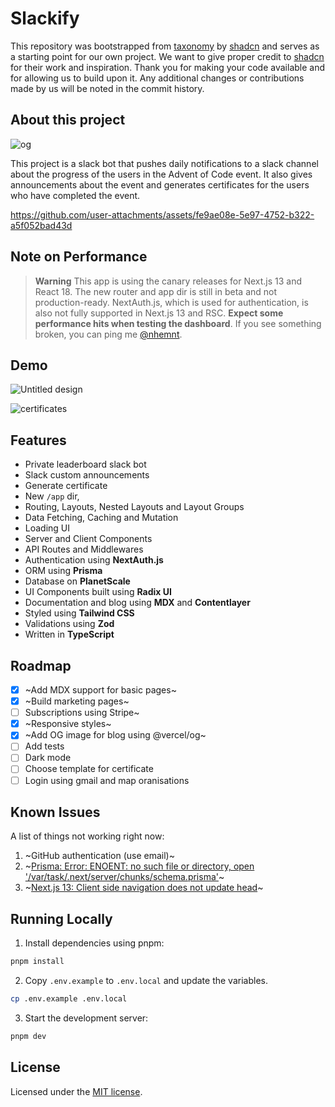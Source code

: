 # Slackify

This repository was bootstrapped from [taxonomy](https://github.com/shadcn/taxonomy) by [shadcn](https://github.com/shadcn) and serves as a starting point for our own project. We want to give proper credit to [shadcn](https://github.com/shadcn) for their work and inspiration. Thank you for making your code available and for allowing us to build upon it. Any additional changes or contributions made by us will be noted in the commit history.

## About this project

![og](https://user-images.githubusercontent.com/26481508/209088627-6d6b1b3b-8f53-4df7-b52e-c03563073245.jpg)

This project is a slack bot that pushes daily notifications to a slack channel about the progress of the users in the Advent of Code event. It also gives announcements about the event and generates certificates for the users who have completed the event.



https://github.com/user-attachments/assets/fe9ae08e-5e97-4752-b322-a5f052bad43d


## Note on Performance

> **Warning**
> This app is using the canary releases for Next.js 13 and React 18. The new router and app dir is still in beta and not production-ready.
> NextAuth.js, which is used for authentication, is also not fully supported in Next.js 13 and RSC.
> **Expect some performance hits when testing the dashboard**.
> If you see something broken, you can ping me [@nhemnt](https://twitter.com/nhemnt).

## Demo
![Untitled design](https://user-images.githubusercontent.com/26481508/209655597-3e433e36-65c2-4feb-ba07-56bb0f760b00.png)

![certificates](https://user-images.githubusercontent.com/26481508/210970063-7078a8e2-7e16-4b0a-9379-d5e081d01600.jpg)


## Features

- Private leaderboard slack bot
- Slack custom announcements
- Generate certificate
- New `/app` dir,
- Routing, Layouts, Nested Layouts and Layout Groups
- Data Fetching, Caching and Mutation
- Loading UI
- Server and Client Components
- API Routes and Middlewares
- Authentication using **NextAuth.js**
- ORM using **Prisma**
- Database on **PlanetScale**
- UI Components built using **Radix UI**
- Documentation and blog using **MDX** and **Contentlayer**
- Styled using **Tailwind CSS**
- Validations using **Zod**
- Written in **TypeScript**

## Roadmap

- [x] ~Add MDX support for basic pages~
- [x] ~Build marketing pages~
- [ ] Subscriptions using Stripe~
- [x] ~Responsive styles~
- [x] ~Add OG image for blog using @vercel/og~
- [ ] Add tests
- [ ] Dark mode
- [ ] Choose template for certificate
- [ ] Login using gmail and map oranisations

## Known Issues

A list of things not working right now:

1. ~GitHub authentication (use email)~
2. ~[Prisma: Error: ENOENT: no such file or directory, open '/var/task/.next/server/chunks/schema.prisma'](https://github.com/prisma/prisma/issues/16117)~
3. ~[Next.js 13: Client side navigation does not update head](https://github.com/vercel/next.js/issues/42414)~

## Running Locally

1. Install dependencies using pnpm:

```sh
pnpm install
```

2. Copy `.env.example` to `.env.local` and update the variables.

```sh
cp .env.example .env.local
```

3. Start the development server:

```sh
pnpm dev
```

## License

Licensed under the [MIT license](https://github.com/nhemnt/slackify/blob/main/LICENSE.md).
